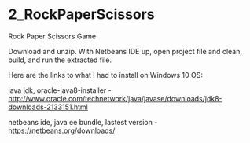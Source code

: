# 2_RockPaperScissors
Rock Paper Scissors Game

Download and unzip. With Netbeans IDE up, open project file and clean, build, and run the extracted file.

Here are the links to what I had to install on Windows 10 OS:

java jdk, oracle-java8-installer - http://www.oracle.com/technetwork/java/javase/downloads/jdk8-downloads-2133151.html

netbeans ide, java ee bundle, lastest version - https://netbeans.org/downloads/
